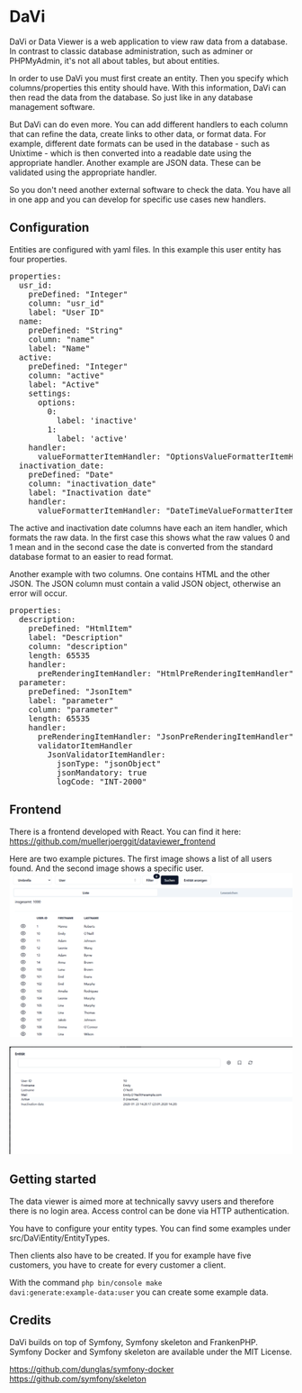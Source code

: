 # DaVi

DaVi or Data Viewer is a web application to view raw data from a database. In contrast to classic database administration, such as adminer or PHPMyAdmin, it's not all about tables, but about entities.

In order to use DaVi you must first create an entity. Then you specify which columns/properties this entity should have. With this information, DaVi can then read the data from the database. So just like in any database management software.

But DaVi can do even more. You can add different handlers to each column that can refine the data, create links to other data, or format data. For example, different date formats can be used in the database - such as Unixtime - which is then converted into a readable date using the appropriate handler. Another example are JSON data. These can be validated using the appropriate handler. 

So you don't need another external software to check the data. You have all in one app and you can develop for specific use cases new handlers.

## Configuration

Entities are configured with yaml files. In this example this user entity has four properties.
<pre>
properties:
  usr_id:
    preDefined: "Integer"
    column: "usr_id"
    label: "User ID"
  name:
    preDefined: "String"
    column: "name"
    label: "Name"
  active:
    preDefined: "Integer"
    column: "active"
    label: "Active"
    settings:
      options:
        0:
          label: 'inactive'
        1:
          label: 'active'
    handler:
      valueFormatterItemHandler: "OptionsValueFormatterItemHandler"
  inactivation_date:
    preDefined: "Date"
    column: "inactivation_date"
    label: "Inactivation date"
    handler:
      valueFormatterItemHandler: "DateTimeValueFormatterItemHandler"
</pre>
The active and inactivation date columns have each an item handler, which formats the raw data. In the first case this shows what the raw values 0 and 1 mean and in the second case the date is converted from the standard database format to an easier to read format.

Another example with two columns. One contains HTML and the other JSON. The JSON column must contain a valid JSON object, otherwise an error will occur.
<pre>
properties:
  description:
    preDefined: "HtmlItem"
    label: "Description"
    column: "description"
    length: 65535
    handler:
      preRenderingItemHandler: "HtmlPreRenderingItemHandler"
  parameter:
    preDefined: "JsonItem"
    label: "parameter"
    column: "parameter"
    length: 65535
    handler:
      preRenderingItemHandler: "JsonPreRenderingItemHandler"
      validatorItemHandler
        JsonValidatorItemHandler: 
          jsonType: "jsonObject" 
          jsonMandatory: true 
          logCode: "INT-2000"
</pre>


## Frontend
There is a frontend developed with React. You can find it here: https://github.com/muellerjoerggit/dataviewer_frontend

Here are two example pictures. The first image shows a list of all users found. And the second image shows a specific user.
![img.png](docs/frontend1.png)

![img.png](docs/frontend2.png)

## Getting started
The data viewer is aimed more at technically savvy users and therefore there is no login area. Access control can be done via HTTP authentication.

You have to configure your entity types. You can find some examples under src/DaViEntity/EntityTypes. 

Then clients also have to be created. If you for example have five customers, you have to create for every customer a client.

With the command <code>php bin/console make davi:generate:example-data:user</code> you can create some example data.

## Credits

DaVi builds on top of Symfony, Symfony skeleton and FrankenPHP. Symfony Docker and Symfony skeleton are available under the MIT License.

https://github.com/dunglas/symfony-docker
https://github.com/symfony/skeleton